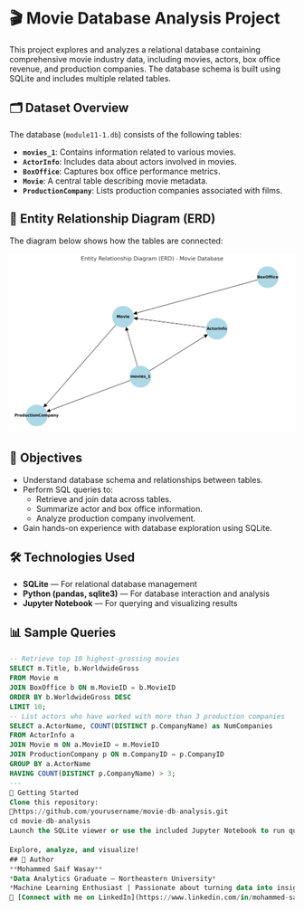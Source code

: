 # 🎬 Movie Database Analysis Project

This project explores and analyzes a relational database containing comprehensive movie industry data, including movies, actors, box office revenue, and production companies. The database schema is built using SQLite and includes multiple related tables.

## 🗂️ Dataset Overview

The database (`module11-1.db`) consists of the following tables:

- **`movies_1`**: Contains information related to various movies.
- **`ActorInfo`**: Includes data about actors involved in movies.
- **`BoxOffice`**: Captures box office performance metrics.
- **`Movie`**: A central table describing movie metadata.
- **`ProductionCompany`**: Lists production companies associated with films.

## 🧾 Entity Relationship Diagram (ERD)

The diagram below shows how the tables are connected:

![Entity Relationship Diagram](movie_database_erd.png)

## 🧪 Objectives

- Understand database schema and relationships between tables.
- Perform SQL queries to:
  - Retrieve and join data across tables.
  - Summarize actor and box office information.
  - Analyze production company involvement.
- Gain hands-on experience with database exploration using SQLite.

## 🛠️ Technologies Used

- **SQLite** — For relational database management  
- **Python (pandas, sqlite3)** — For database interaction and analysis  
- **Jupyter Notebook** — For querying and visualizing results

## 📊 Sample Queries

```sql
-- Retrieve top 10 highest-grossing movies
SELECT m.Title, b.WorldwideGross
FROM Movie m
JOIN BoxOffice b ON m.MovieID = b.MovieID
ORDER BY b.WorldwideGross DESC
LIMIT 10;
-- List actors who have worked with more than 3 production companies
SELECT a.ActorName, COUNT(DISTINCT p.CompanyName) as NumCompanies
FROM ActorInfo a
JOIN Movie m ON a.MovieID = m.MovieID
JOIN ProductionCompany p ON m.CompanyID = p.CompanyID
GROUP BY a.ActorName
HAVING COUNT(DISTINCT p.CompanyName) > 3;
---
🚀 Getting Started
Clone this repository:
🔗https://github.com/yourusername/movie-db-analysis.git
cd movie-db-analysis
Launch the SQLite viewer or use the included Jupyter Notebook to run queries.

Explore, analyze, and visualize!
## 🧠 Author  
**Mohammed Saif Wasay**  
*Data Analytics Graduate — Northeastern University*  
*Machine Learning Enthusiast | Passionate about turning data into insights*  
🔗 [Connect with me on LinkedIn](https://www.linkedin.com/in/mohammed-saif-wasay-4b3b64199/)
